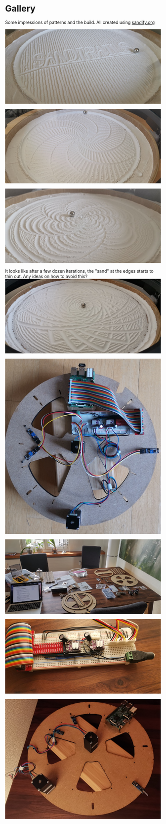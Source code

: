 # Gallery

Some impressions of patterns and the build.
All created using [sandify.org](https://sandify.org/)

![Text pattern](assets/gallery/IMG_20200422_170820.jpg)

![Spiral pattern](assets/gallery/IMG_20200423_144704.jpg)

![Flower pattern](assets/gallery/IMG_20200421_101436.jpg)

It looks like after a few dozen iterations, the "sand" at the edges starts to thin out. Any ideas on how to avoid this?
![Releux pattern](assets/gallery/IMG_20200418_185053.jpg)

![Underside](assets/gallery/IMG_20200424_160706.jpg)

![Building chaos](assets/gallery/IMG_20200424_161855.jpg)

![Raspi breadboard](assets/gallery/IMG_20200424_205531.jpg)

![Building progress](assets/gallery/IMG_20200424_205926.jpg)
